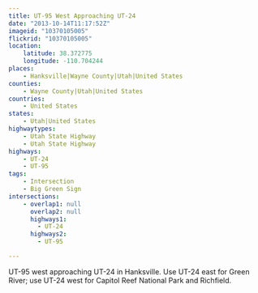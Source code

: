 ```yaml
---
title: UT-95 West Approaching UT-24
date: "2013-10-14T11:17:52Z"
imageid: "10370105005"
flickrid: "10370105005"
location:
    latitude: 38.372775
    longitude: -110.704244
places:
    - Hanksville|Wayne County|Utah|United States
counties:
    - Wayne County|Utah|United States
countries:
    - United States
states:
    - Utah|United States
highwaytypes:
    - Utah State Highway
    - Utah State Highway
highways:
    - UT-24
    - UT-95
tags:
    - Intersection
    - Big Green Sign
intersections:
    - overlap1: null
      overlap2: null
      highways1:
        - UT-24
      highways2:
        - UT-95

---
```

UT-95 west approaching UT-24 in Hanksville.  Use UT-24 east for Green River; use UT-24 west for Capitol Reef National Park and Richfield.